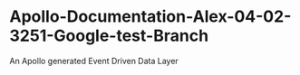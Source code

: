 # Apollo-Documentation-Alex-04-02-3251-Google-test-Branch
An Apollo generated Event Driven Data Layer
